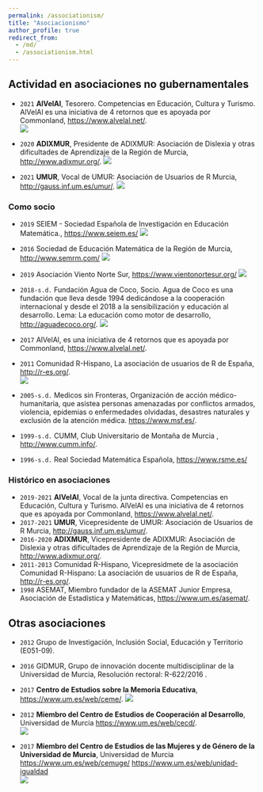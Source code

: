 ```yaml
---
permalink: /associationism/
title: "Asociacionismo"
author_profile: true
redirect_from: 
  - /md/
  - /associationism.html
---
```




## Actividad en asociaciones no gubernamentales

- `2021` **AlVelAl**, Tesorero. Competencias en Educación, Cultura y Turismo. AlVelAl es una iniciativa de 4 retornos que es apoyada por Commonland, <https://www.alvelal.net/>.    
    [![](https://amaurandi.github.io/files/alvelal.png)](https://www.alvelal.net/)

- `2020` **ADIXMUR**, Presidente de ADIXMUR: Asociación de Dislexia y otras dificultades de Aprendizaje de la Región de Murcia, <http://www.adixmur.org/>.
    [![](https://amaurandi.github.io/files/adixmur.png)](https://adixmur.org/)

- `2021` **UMUR**, Vocal de UMUR: Asociación de Usuarios de R Murcia, <http://gauss.inf.um.es/umur/>.
    [![](https://amaurandi.github.io/files/umur1.png)](http://gauss.inf.um.es/umur/about.html)


### Como socio

- `2019` SEIEM - Sociedad Española de Investigación en Educación Matemática., <https://www.seiem.es/>  ![](https://amaurandi.github.io/files/seiem_s.jpg)

- `2016` Sociedad de Educación Matemática de la Región de Murcia, <http://www.semrm.com/> ![](https://amaurandi.github.io/files/semrm_s.png)

- `2019` Asociación Viento Norte Sur, <https://www.vientonortesur.org/>  ![](https://amaurandi.github.io/files/Logo_VNS_Tampon_s.png)

- `2018-s.d.` Fundación Agua de Coco, Socio. Agua de Coco es una fundación que lleva desde 1994 dedicándose a la cooperación internacional y desde el 2018 a la sensibilización y educación al desarrollo. Lema: La educación como motor de desarrollo, <http://aguadecoco.org/>. ![](https://amaurandi.github.io/files/logoADC_s.png)

- `2017` AlVelAl, es una iniciativa de 4 retornos que es apoyada por Commonland, <https://www.alvelal.net/>.

- `2011` Comunidad R-Hispano, La asociación de usuarios de R de España, <http://r-es.org/>.     
    [![](https://amaurandi.github.io/files/rhisp.png)](http://r-es.org/)

- `2005-s.d.` Medicos sin Fronteras, Organización de acción médico-humanitaria, que asistea personas amenazadas por conflictos armados, violencia, epidemias o enfermedades olvidadas, desastres naturales y exclusión de la atención médica. <https://www.msf.es/>.

- `1999-s.d.` CUMM, Club Universitario de Montaña de Murcia , <http://www.cumm.info/>.

- `1996-s.d.` Real Sociedad Matemática Española, <https://www.rsme.es/>

### Histórico en asociaciones  

- `2019-2021` **AlVelAl**, Vocal de la junta directiva. Competencias en Educación, Cultura y Turismo. AlVelAl es una iniciativa de 4 retornos que es apoyada por Commonland, <https://www.alvelal.net/>.
- `2017-2021` **UMUR**, Vicepresidente de UMUR: Asociación de Usuarios de R Murcia, <http://gauss.inf.um.es/umur/>.
- `2016-2020` **ADIXMUR**, Vicepresidente de ADIXMUR: Asociación de Dislexia y otras dificultades de Aprendizaje de la Región de Murcia, <http://www.adixmur.org/>.
- `2011-2013` Comunidad R-Hispano, Vicepresidmete de la asociación Comunidad R-Hispano: La asociación de usuarios de R de España, <http://r-es.org/>.
- `1998` ASEMAT, Miembro fundador de la ASEMAT Junior Empresa, Asociación de Estadística y Matemáticas, <https://www.um.es/asemat/>.

## Otras asociaciones

- `2012` Grupo de Investigación, Inclusión Social, Educación y Territorio (E051-09).
- `2016` GIDMUR, Grupo de innovación docente multidisciplinar de la Universidad de Murcia, Resolución rectoral: R-622/2016 .
- `2017` **Centro de Estudios sobre la Memoria Educativa**, <https://www.um.es/web/ceme/>. 
    [![](https://amaurandi.github.io/files/ceme.gif)](https://www.um.es/web/ceme/)
- `2012` **Miembro del Centro de Estudios de Cooperación al Desarrollo**, Universidad de Murcia <https://www.um.es/web/cecd/>.    
    [![](https://amaurandi.github.io/files/cecd.jpeg)](https://www.um.es/web/cecd/)

- `2017` **Miembro del Centro de Estudios de las Mujeres y de Género de la Universidad de Murcia**, Universidad de Murcia <https://www.um.es/web/cemuge/> <https://www.um.es/web/unidad-igualdad>    
    [![](https://amaurandi.github.io/files/cemuge.jpeg)](https://www.um.es/web/cemuge/)

